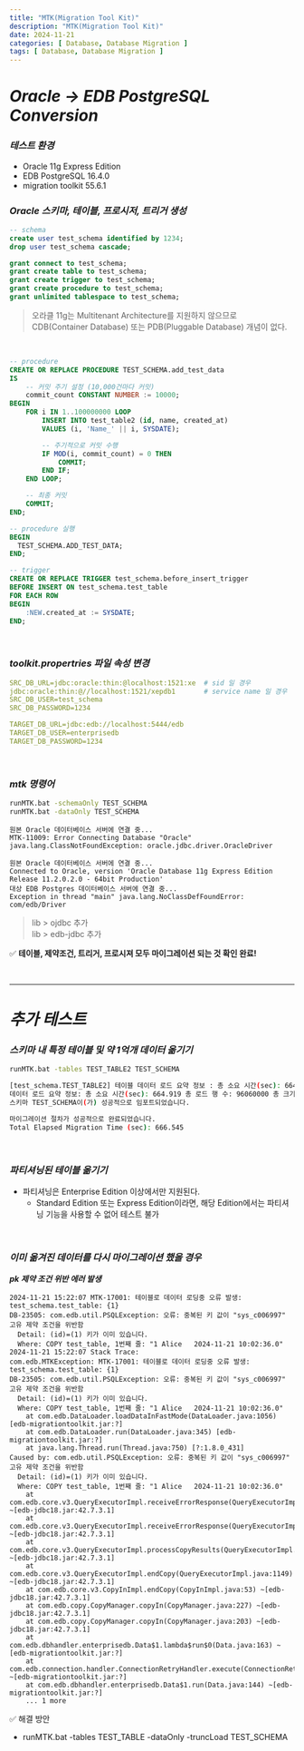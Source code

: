 ```yaml
---
title: "MTK(Migration Tool Kit)"
description: "MTK(Migration Tool Kit)"
date: 2024-11-21
categories: [ Database, Database Migration ]
tags: [ Database, Database Migration ]
---
```


# ***Oracle → EDB PostgreSQL Conversion***

### ***테스트 환경***

- Oracle 11g Express Edition
- EDB PostgreSQL 16.4.0
- migration toolkit 55.6.1

### ***Oracle 스키마, 테이블, 프로시저, 트리거 생성***

```sql
-- schema 
create user test_schema identified by 1234;
drop user test_schema cascade;

grant connect to test_schema;
grant create table to test_schema;
grant create trigger to test_schema;
grant create procedure to test_schema;
grant unlimited tablespace to test_schema;
```
> 오라클 11g는 Multitenant Architecture를 지원하지 않으므로 CDB(Container Database) 또는 PDB(Pluggable Database) 개념이 없다. 

<br>

```sql
-- procedure
CREATE OR REPLACE PROCEDURE TEST_SCHEMA.add_test_data
IS
    -- 커밋 주기 설정 (10,000건마다 커밋)
    commit_count CONSTANT NUMBER := 10000; 
BEGIN
    FOR i IN 1..100000000 LOOP
        INSERT INTO test_table2 (id, name, created_at)
        VALUES (i, 'Name_' || i, SYSDATE);

        -- 주기적으로 커밋 수행
        IF MOD(i, commit_count) = 0 THEN
            COMMIT;
        END IF;
    END LOOP;

    -- 최종 커밋
    COMMIT; 
END;

-- procedure 실행
BEGIN
  TEST_SCHEMA.ADD_TEST_DATA;
END;
```

```sql
-- trigger
CREATE OR REPLACE TRIGGER test_schema.before_insert_trigger
BEFORE INSERT ON test_schema.test_table
FOR EACH ROW
BEGIN
    :NEW.created_at := SYSDATE;
END;
```

<br/>

### ***toolkit.propertries 파일 속성 변경***

```yml
SRC_DB_URL=jdbc:oracle:thin:@localhost:1521:xe  # sid 일 경우 
jdbc:oracle:thin:@//localhost:1521/xepdb1       # service name 일 경우
SRC_DB_USER=test_schema
SRC_DB_PASSWORD=1234

TARGET_DB_URL=jdbc:edb://localhost:5444/edb
TARGET_DB_USER=enterprisedb
TARGET_DB_PASSWORD=1234
```

<br/>

### ***mtk 명령어***

```bash
runMTK.bat -schemaOnly TEST_SCHEMA
runMTK.bat -dataOnly TEST_SCHEMA
```
  
```log
원본 Oracle 데이터베이스 서버에 연결 중...
MTK-11009: Error Connecting Database "Oracle"
java.lang.ClassNotFoundException: oracle.jdbc.driver.OracleDriver

원본 Oracle 데이터베이스 서버에 연결 중...
Connected to Oracle, version 'Oracle Database 11g Express Edition Release 11.2.0.2.0 - 64bit Production'
대상 EDB Postgres 데이터베이스 서버에 연결 중...
Exception in thread "main" java.lang.NoClassDefFoundError: com/edb/Driver
```
> lib > ojdbc 추가  
> lib > edb-jdbc 추가  
  
✅ **테이블, 제약조건, 트리거, 프로시져 모두 마이그레이션 되는 것 확인 완료!**

<br/>
<hr>

# ***추가 테스트***

### ***스키마 내 특정 테이블 및 약 1억개 데이터 옮기기***

```bash
runMTK.bat -tables TEST_TABLE2 TEST_SCHEMA

[test_schema.TEST_TABLE2] 테이블 데이터 로드 요약 정보 : 총 소요 시간(sec): 664.919 총 로드 행 수: 96060000 총 크기(MB): 4101.256
데이터 로드 요약 정보: 총 소요 시간(sec): 664.919 총 로드 행 수: 96060000 총 크기(MB): 4101.256
스키마 TEST_SCHEMA이(가) 성공적으로 임포트되었습니다.

마이그레이션 절차가 성공적으로 완료되었습니다.
Total Elapsed Migration Time (sec): 666.545
```

<br/>

### ***파티셔닝된 테이블 옮기기***

- 파티셔닝은 Enterprise Edition 이상에서만 지원된다. 
  - Standard Edition 또는 Express Edition이라면, 해당 Edition에서는 파티셔닝 기능을 사용할 수 없어 테스트 불가

<br/>

### ***이미 옮겨진 데이터를 다시 마이그레이션 했을 경우***

***pk 제약 조건 위반 에러 발생***

```log
2024-11-21 15:22:07 MTK-17001: 테이블로 데이터 로딩중 오류 발생: test_schema.test_table: {1}
DB-23505: com.edb.util.PSQLException: 오류: 중복된 키 값이 "sys_c006997" 고유 제약 조건을 위반함
  Detail: (id)=(1) 키가 이미 있습니다.
  Where: COPY test_table, 1번째 줄: "1	Alice	2024-11-21 10:02:36.0"
2024-11-21 15:22:07 Stack Trace:
com.edb.MTKException: MTK-17001: 테이블로 데이터 로딩중 오류 발생: test_schema.test_table: {1}
DB-23505: com.edb.util.PSQLException: 오류: 중복된 키 값이 "sys_c006997" 고유 제약 조건을 위반함
  Detail: (id)=(1) 키가 이미 있습니다.
  Where: COPY test_table, 1번째 줄: "1	Alice	2024-11-21 10:02:36.0"
	at com.edb.DataLoader.loadDataInFastMode(DataLoader.java:1056) [edb-migrationtoolkit.jar:?]
	at com.edb.DataLoader.run(DataLoader.java:345) [edb-migrationtoolkit.jar:?]
	at java.lang.Thread.run(Thread.java:750) [?:1.8.0_431]
Caused by: com.edb.util.PSQLException: 오류: 중복된 키 값이 "sys_c006997" 고유 제약 조건을 위반함
  Detail: (id)=(1) 키가 이미 있습니다.
  Where: COPY test_table, 1번째 줄: "1	Alice	2024-11-21 10:02:36.0"
	at com.edb.core.v3.QueryExecutorImpl.receiveErrorResponse(QueryExecutorImpl.java:3026) ~[edb-jdbc18.jar:42.7.3.1]
	at com.edb.core.v3.QueryExecutorImpl.receiveErrorResponse(QueryExecutorImpl.java:3005) ~[edb-jdbc18.jar:42.7.3.1]
	at com.edb.core.v3.QueryExecutorImpl.processCopyResults(QueryExecutorImpl.java:1353) ~[edb-jdbc18.jar:42.7.3.1]
	at com.edb.core.v3.QueryExecutorImpl.endCopy(QueryExecutorImpl.java:1149) ~[edb-jdbc18.jar:42.7.3.1]
	at com.edb.core.v3.CopyInImpl.endCopy(CopyInImpl.java:53) ~[edb-jdbc18.jar:42.7.3.1]
	at com.edb.copy.CopyManager.copyIn(CopyManager.java:227) ~[edb-jdbc18.jar:42.7.3.1]
	at com.edb.copy.CopyManager.copyIn(CopyManager.java:203) ~[edb-jdbc18.jar:42.7.3.1]
	at com.edb.dbhandler.enterprisedb.Data$1.lambda$run$0(Data.java:163) ~[edb-migrationtoolkit.jar:?]
	at com.edb.connection.handler.ConnectionRetryHandler.execute(ConnectionRetryHandler.java:60) ~[edb-migrationtoolkit.jar:?]
	at com.edb.dbhandler.enterprisedb.Data$1.run(Data.java:144) ~[edb-migrationtoolkit.jar:?]
	... 1 more
```

✅ 해결 방안  
- runMTK.bat -tables TEST_TABLE -dataOnly -truncLoad TEST_SCHEMA